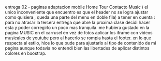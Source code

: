 entrega 02 - paginas adaptacion mobile Home Tour Contacto Music ( el unico inconveniente que encuentro es que el header no se logra ajustar como quisiera , queda una parte del menu en doble fila)
a tener en cuenta : para no atrasar la tercera entrega que abre la proxima clase decidi hacer esta y poder corregirlo un poco mas tranquila.
me hubiera gustado en la pagina MUSIC en el carrusel en vez de fotos aplicar los iframe con videos musicales de youtube pero al hacerlo se rompia hasta el footer.
en lo que respecta al estilo, hice lo que pude para ajustarlo al tipo de contenido de mi pagina aunque todavia no entendi bien las libertades de aplicar distintos colores en boostrap.
